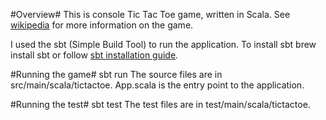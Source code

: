 #Overview#
This is console Tic Tac Toe game, written in Scala. See [wikipedia](http://en.wikipedia.org/wiki/Tic-tac-toe) for more information on the game. 

I used the sbt (Simple Build Tool) to run the application. To install sbt
    brew install sbt
or follow [sbt installation guide](http://www.scala-sbt.org/release/docs/Getting-Started/Setup.html).

#Running the game#
    sbt run
The source files are in src/main/scala/tictactoe. App.scala is the entry point to the application.


#Running the test#
    sbt test
The test files are in test/main/scala/tictactoe. 
